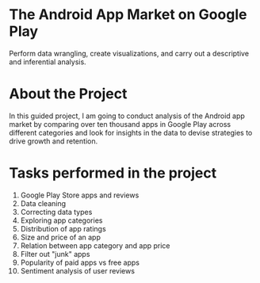 # The Android App Market on Google Play

Perform data wrangling, create visualizations, and carry out a descriptive and inferential analysis.

# About the Project

In this guided project, I am going to conduct analysis of the Android app market by comparing over ten thousand apps in Google Play across different categories and look for insights in the data to devise strategies to drive growth and retention.

# Tasks performed in the project

1. Google Play Store apps and reviews
2. Data cleaning
3. Correcting data types
4. Exploring app categories
5. Distribution of app ratings
6. Size and price of an app
7. Relation between app category and app price
8. Filter out "junk" apps
9. Popularity of paid apps vs free apps
10. Sentiment analysis of user reviews
